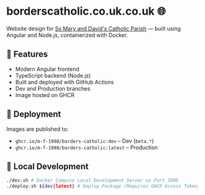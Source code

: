 # borderscatholic.co.uk.co.uk 🌐
Website design for [Ss Mary and David's Catholic Parish](https://borderscatholic.co.uk) — built using Angular and Node.js, containerized with Docker.

## 🌱 Features
- Modern Angular frontend
- TypeScript backend (Node.js)
- Built and deployed with GitHub Actions
- Dev and Production branches
- Image hosted on GHCR

## 🚀 Deployment

Images are published to:
- `ghcr.io/m-f-1998/borders-catholic:dev` – Dev (`beta.*`)
- `ghcr.io/m-f-1998/borders-catholic:latest` – Production

## 🐳 Local Development

```bash
./dev.sh # Docker Compose Local Development Server on Port 3000
./deploy.sh ${dev|latest} # Deploy Package (Requires GHCR Access Token)
```
